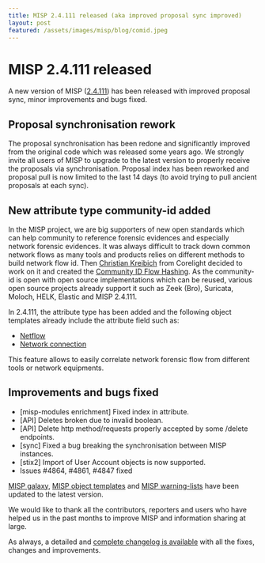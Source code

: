 ```yaml
---
title: MISP 2.4.111 released (aka improved proposal sync improved)
layout: post
featured: /assets/images/misp/blog/comid.jpeg
---
```


# MISP 2.4.111 released

A new version of MISP ([2.4.111](https://github.com/MISP/MISP/tree/v2.4.111)) has been released with improved proposal sync, minor improvements and bugs fixed.

## Proposal synchronisation rework

The proposal synchronisation has been redone and significantly improved from the original code which was released some years ago. We strongly invite all users of MISP to upgrade
to the latest version to properly receive the proposals via synchronisation. Proposal index has been reworked and proposal pull is now limited to the last 14 days (to avoid trying to pull ancient proposals at each sync).

## New attribute type community-id added

In the MISP project, we are big supporters of new open standards which can help community to reference forensic evidences and especially network forensic evidences. It was always difficult to track down common network flows as many tools and products relies on different methods to build network flow id. Then [Christian Kreibich](https://github.com/ckreibich) from Corelight decided to work on it and created the [Community ID Flow Hashing](https://github.com/corelight/community-id-spec). As the community-id is open with open source implementations which can be reused, various open source projects already support it such as Zeek (Bro), Suricata, Moloch, HELK, Elastic and MISP 2.4.111.

In 2.4.111, the attribute type has been added and the following object templates already include the attribute field such as:

- [Netflow](https://www.misp-project.org/objects.html#_netflow)
- [Network connection](https://www.misp-project.org/objects.html#_network_connection)

This feature allows to easily correlate network forensic flow from different tools or network equipments.

## Improvements and bugs fixed

- [misp-modules enrichment] Fixed index in attribute.
- [API] Deletes broken due to invalid boolean.
- [API] Delete http method/requests properly accepted by some /delete endpoints.
- [sync] Fixed a bug breaking the synchronisation between MISP instances.
- [stix2] Import of User Account objects is now supported.
- Issues #4864, #4861, #4847 fixed

[MISP galaxy](https://www.misp-project.org/galaxy.html), [MISP object templates](https://www.misp-project.org/objects.html) and [MISP warning-lists](https://github.com/MISP/misp-warninglists/) have been updated to the latest version.

We would like to thank all the contributors, reporters and users who have helped us in the past months to improve MISP and information sharing at large.

As always, a detailed and [complete changelog is available](https://www.misp-project.org/Changelog.txt) with all the fixes, changes and improvements.

